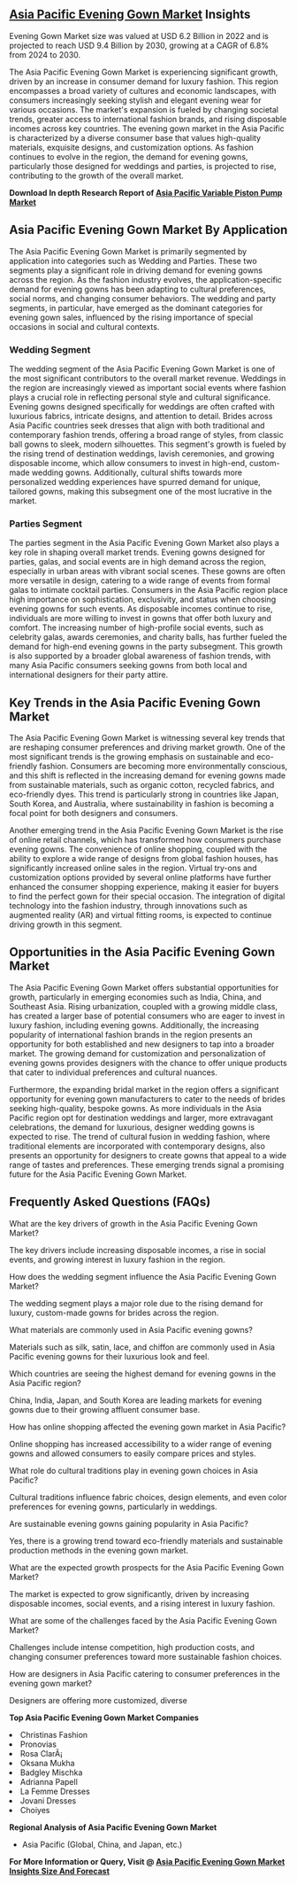 <h2><a href="https://www.verifiedmarketreports.com/download-sample/?rid=80674&amp;utm_source=Github-Feb&amp;utm_medium=219" target="_blank">Asia Pacific Evening Gown Market</a> Insights</h2><p>Evening Gown Market size was valued at USD 6.2 Billion in 2022 and is projected to reach USD 9.4 Billion by 2030, growing at a CAGR of 6.8% from 2024 to 2030.</p><p><p>The Asia Pacific Evening Gown Market is experiencing significant growth, driven by an increase in consumer demand for luxury fashion. This region encompasses a broad variety of cultures and economic landscapes, with consumers increasingly seeking stylish and elegant evening wear for various occasions. The market's expansion is fueled by changing societal trends, greater access to international fashion brands, and rising disposable incomes across key countries. The evening gown market in the Asia Pacific is characterized by a diverse consumer base that values high-quality materials, exquisite designs, and customization options. As fashion continues to evolve in the region, the demand for evening gowns, particularly those designed for weddings and parties, is projected to rise, contributing to the growth of the overall market. <p><strong>Download In depth Research Report of <a href="https://www.verifiedmarketreports.com/download-sample/?rid=236118&amp;utm_source=Pulse-Dec&amp;utm_medium=219" target="_blank">Asia Pacific Variable Piston Pump Market</a></strong></p></p> <h2>Asia Pacific Evening Gown Market By Application</h2> <p>The Asia Pacific Evening Gown Market is primarily segmented by application into categories such as Wedding and Parties. These two segments play a significant role in driving demand for evening gowns across the region. As the fashion industry evolves, the application-specific demand for evening gowns has been adapting to cultural preferences, social norms, and changing consumer behaviors. The wedding and party segments, in particular, have emerged as the dominant categories for evening gown sales, influenced by the rising importance of special occasions in social and cultural contexts.</p> <h3>Wedding Segment</h3> <p>The wedding segment of the Asia Pacific Evening Gown Market is one of the most significant contributors to the overall market revenue. Weddings in the region are increasingly viewed as important social events where fashion plays a crucial role in reflecting personal style and cultural significance. Evening gowns designed specifically for weddings are often crafted with luxurious fabrics, intricate designs, and attention to detail. Brides across Asia Pacific countries seek dresses that align with both traditional and contemporary fashion trends, offering a broad range of styles, from classic ball gowns to sleek, modern silhouettes. This segment's growth is fueled by the rising trend of destination weddings, lavish ceremonies, and growing disposable income, which allow consumers to invest in high-end, custom-made wedding gowns. Additionally, cultural shifts towards more personalized wedding experiences have spurred demand for unique, tailored gowns, making this subsegment one of the most lucrative in the market.</p> <h3>Parties Segment</h3> <p>The parties segment in the Asia Pacific Evening Gown Market also plays a key role in shaping overall market trends. Evening gowns designed for parties, galas, and social events are in high demand across the region, especially in urban areas with vibrant social scenes. These gowns are often more versatile in design, catering to a wide range of events from formal galas to intimate cocktail parties. Consumers in the Asia Pacific region place high importance on sophistication, exclusivity, and status when choosing evening gowns for such events. As disposable incomes continue to rise, individuals are more willing to invest in gowns that offer both luxury and comfort. The increasing number of high-profile social events, such as celebrity galas, awards ceremonies, and charity balls, has further fueled the demand for high-end evening gowns in the party subsegment. This growth is also supported by a broader global awareness of fashion trends, with many Asia Pacific consumers seeking gowns from both local and international designers for their party attire.</p> <h2>Key Trends in the Asia Pacific Evening Gown Market</h2> <p>The Asia Pacific Evening Gown Market is witnessing several key trends that are reshaping consumer preferences and driving market growth. One of the most significant trends is the growing emphasis on sustainable and eco-friendly fashion. Consumers are becoming more environmentally conscious, and this shift is reflected in the increasing demand for evening gowns made from sustainable materials, such as organic cotton, recycled fabrics, and eco-friendly dyes. This trend is particularly strong in countries like Japan, South Korea, and Australia, where sustainability in fashion is becoming a focal point for both designers and consumers.</p> <p>Another emerging trend in the Asia Pacific Evening Gown Market is the rise of online retail channels, which has transformed how consumers purchase evening gowns. The convenience of online shopping, coupled with the ability to explore a wide range of designs from global fashion houses, has significantly increased online sales in the region. Virtual try-ons and customization options provided by several online platforms have further enhanced the consumer shopping experience, making it easier for buyers to find the perfect gown for their special occasion. The integration of digital technology into the fashion industry, through innovations such as augmented reality (AR) and virtual fitting rooms, is expected to continue driving growth in this segment.</p> <h2>Opportunities in the Asia Pacific Evening Gown Market</h2> <p>The Asia Pacific Evening Gown Market offers substantial opportunities for growth, particularly in emerging economies such as India, China, and Southeast Asia. Rising urbanization, coupled with a growing middle class, has created a larger base of potential consumers who are eager to invest in luxury fashion, including evening gowns. Additionally, the increasing popularity of international fashion brands in the region presents an opportunity for both established and new designers to tap into a broader market. The growing demand for customization and personalization of evening gowns provides designers with the chance to offer unique products that cater to individual preferences and cultural nuances.</p> <p>Furthermore, the expanding bridal market in the region offers a significant opportunity for evening gown manufacturers to cater to the needs of brides seeking high-quality, bespoke gowns. As more individuals in the Asia Pacific region opt for destination weddings and larger, more extravagant celebrations, the demand for luxurious, designer wedding gowns is expected to rise. The trend of cultural fusion in wedding fashion, where traditional elements are incorporated with contemporary designs, also presents an opportunity for designers to create gowns that appeal to a wide range of tastes and preferences. These emerging trends signal a promising future for the Asia Pacific Evening Gown Market.</p> <h2>Frequently Asked Questions (FAQs)</h2> <p>What are the key drivers of growth in the Asia Pacific Evening Gown Market? </p> <p>The key drivers include increasing disposable incomes, a rise in social events, and growing interest in luxury fashion in the region.</p> <p>How does the wedding segment influence the Asia Pacific Evening Gown Market? </p> <p>The wedding segment plays a major role due to the rising demand for luxury, custom-made gowns for brides across the region.</p> <p>What materials are commonly used in Asia Pacific evening gowns? </p> <p>Materials such as silk, satin, lace, and chiffon are commonly used in Asia Pacific evening gowns for their luxurious look and feel.</p> <p>Which countries are seeing the highest demand for evening gowns in the Asia Pacific region? </p> <p>China, India, Japan, and South Korea are leading markets for evening gowns due to their growing affluent consumer base.</p> <p>How has online shopping affected the evening gown market in Asia Pacific? </p> <p>Online shopping has increased accessibility to a wider range of evening gowns and allowed consumers to easily compare prices and styles.</p> <p>What role do cultural traditions play in evening gown choices in Asia Pacific? </p> <p>Cultural traditions influence fabric choices, design elements, and even color preferences for evening gowns, particularly in weddings.</p> <p>Are sustainable evening gowns gaining popularity in Asia Pacific? </p> <p>Yes, there is a growing trend toward eco-friendly materials and sustainable production methods in the evening gown market.</p> <p>What are the expected growth prospects for the Asia Pacific Evening Gown Market? </p> <p>The market is expected to grow significantly, driven by increasing disposable incomes, social events, and a rising interest in luxury fashion.</p> <p>What are some of the challenges faced by the Asia Pacific Evening Gown Market? </p> <p>Challenges include intense competition, high production costs, and changing consumer preferences toward more sustainable fashion choices.</p> <p>How are designers in Asia Pacific catering to consumer preferences in the evening gown market? </p> <p>Designers are offering more customized, diverse</p><p><strong>Top Asia Pacific Evening Gown Market Companies</strong></p><div data-test-id=""><p><li>Christinas Fashion</li><li> Pronovias</li><li> Rosa ClarÃ¡</li><li> Oksana Mukha</li><li> Badgley Mischka</li><li> Adrianna Papell</li><li> La Femme Dresses</li><li> Jovani Dresses</li><li> Choiyes</li></p><div><strong>Regional Analysis of&nbsp;Asia Pacific Evening Gown Market</strong></div><ul><li dir="ltr"><p dir="ltr">Asia Pacific (Global, China, and Japan, etc.)</p></li></ul><p><strong>For More Information or Query, Visit @&nbsp;</strong><strong><a href="https://www.verifiedmarketreports.com/product/global-evening-gown-market-growth-2019-2024/?utm_source=Github-Feb&amp;utm_medium=219" target="_blank">Asia Pacific Evening Gown Market Insights Size And Forecast</a></strong></p></div><h2>&nbsp;</h2><div data-test-id="">&nbsp;</div>

